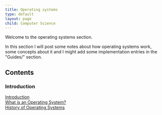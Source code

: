 ```yaml
---
title: Operating systems
type: default
layout: page
child: Computer Science
---
```


Welcome to the operating systems section.

In this section I will post some notes about how operating systems work, some
concepts about it and I might add some implementation entries in the "Guides/"
section.

## Contents

### Introduction

[Introduction](/computer-science/os/intro/intro)<br>
[What is an Operating System?](/computer-science/os/intro/what-is)<br>
[History of Operating Systems](/computer-science/os/intro/history)<br>

